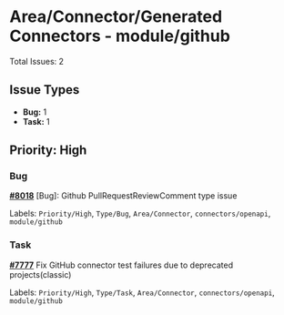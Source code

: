 # Area/Connector/Generated Connectors - module/github

Total Issues: 2

## Issue Types

- **Bug:** 1
- **Task:** 1

## Priority: High

### Bug

**[#8018](https://github.com/ballerina-platform/ballerina-library/issues/8018)** [Bug]: Github PullRequestReviewComment type issue

Labels: `Priority/High`, `Type/Bug`, `Area/Connector`, `connectors/openapi`, `module/github`

### Task

**[#7777](https://github.com/ballerina-platform/ballerina-library/issues/7777)** Fix GitHub connector test failures due to deprecated projects(classic)

Labels: `Priority/High`, `Type/Task`, `Area/Connector`, `connectors/openapi`, `module/github`

